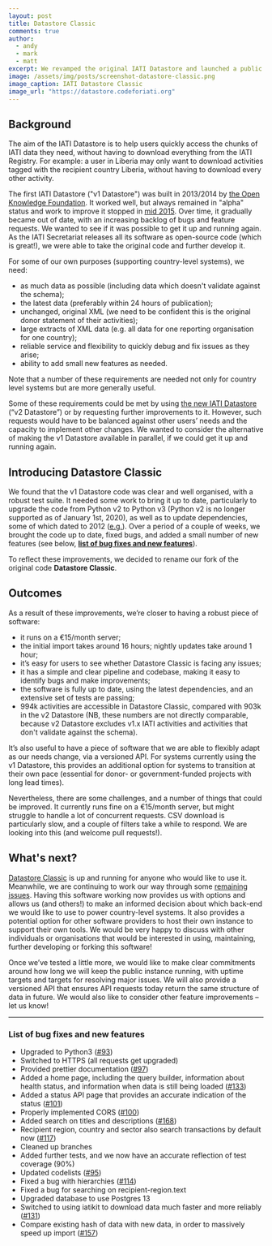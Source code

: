 ```yaml
---
layout: post
title: Datastore Classic
comments: true
author:
  - andy
  - mark
  - matt
excerpt: We revamped the original IATI Datastore and launched a public instance.
image: /assets/img/posts/screenshot-datastore-classic.png
image_caption: IATI Datastore Classic
image_url: "https://datastore.codeforiati.org"
---
```



## Background

The aim of the IATI Datastore is to help users quickly access the chunks of IATI data they need, without having to download everything from the IATI Registry. For example: a user in Liberia may only want to download activities tagged with the recipient country Liberia, without having to download every other activity.

The first IATI Datastore ("v1 Datastore") was built in 2013/2014 by [the Open Knowledge Foundation](https://okfn.org). It worked well, but always remained in "alpha" status and work to improve it stopped in [mid 2015](https://github.com/IATI/IATI-Datastore/graphs/contributors). Over time, it gradually became out of date, with an increasing backlog of bugs and feature requests. We wanted to see if it was possible to get it up and running again. As the IATI Secretariat releases all its software as open-source code (which is great!), we were able to take the original code and further develop it.

For some of our own purposes (supporting country-level systems), we need:

* as much data as possible (including data which doesn't validate against the schema);
* the latest data (preferably within 24 hours of publication);
* unchanged, original XML (we need to be confident this is the original donor statement of their activities);
* large extracts of XML data (e.g. all data for one reporting organisation for one country);
* reliable service and flexibility to quickly debug and fix issues as they arise;
* ability to add small new features as needed.

Note that a number of these requirements are needed not only for country level systems but are more generally useful.

Some of these requirements could be met by using [the new IATI Datastore](https://iatidatastore.iatistandard.org) (“v2 Datastore”) or by requesting further improvements to it. However, such requests would have to be balanced against other users’ needs and the capacity to implement other changes. We wanted to consider the alternative of making the v1 Datastore available in parallel, if we could get it up and running again.

## Introducing Datastore Classic

We found that the v1 Datastore code was clear and well organised, with a robust test suite. It needed some work to bring it up to date, particularly to upgrade the code from Python v2 to Python v3 (Python v2 is no longer supported as of January 1st, 2020), as well as to update dependencies, some of which dated to 2012 ([e.g.](https://pypi.org/project/Flask-RQ/)). Over a period of a couple of weeks, we brought the code up to date, fixed bugs, and added a small number of new features (see below, **[list of bug fixes and new features](#list-of-bug-fixes-and-new-features)**).

To reflect these improvements, we decided to rename our fork of the original code **Datastore Classic**.

## Outcomes

As a result of these improvements, we’re closer to having a robust piece of software:

* it runs on a €15/month server;
* the initial import takes around 16 hours; nightly updates take around 1 hour;
* it’s easy for users to see whether Datastore Classic is facing any issues;
* it has a simple and clear pipeline and codebase, making it easy to identify bugs and make improvements;
* the software is fully up to date, using the latest dependencies, and an extensive set of tests are passing;
* 994k activities are accessible in Datastore Classic, compared with 903k in the v2 Datastore (NB, these numbers are not directly comparable, because v2 Datastore excludes v1.x IATI activities and activities that don't validate against the schema).

It’s also useful to have a piece of software that we are able to flexibly adapt as our needs change, via a versioned API. For systems currently using the v1 Datastore, this provides an additional option for systems to transition at their own pace (essential for donor- or government-funded projects with long lead times).

Nevertheless, there are some challenges, and a number of things that could be improved. It currently runs fine on a €15/month server, but might struggle to handle a lot of concurrent requests. CSV download is particularly slow, and a couple of filters take a while to respond. We are looking into this (and welcome pull requests!).

## What's next?

[Datastore Classic](https://datastore.codeforiati.org) is up and running for anyone who would like to use it. Meanwhile, we are continuing to work our way through some [remaining issues](https://github.com/codeforIATI/iati-datastore/issues). Having this software working now provides us with options and allows us (and others!) to make an informed decision about which back-end we would like to use to power country-level systems. It also provides a potential option for other software providers to host their own instance to support their own tools. We would be very happy to discuss with other individuals or organisations that would be interested in using, maintaining, further developing or forking this software!

Once we’ve tested a little more, we would like to make clear commitments around how long we will keep the public instance running, with uptime targets and targets for resolving major issues. We will also provide a versioned API that ensures API requests today return the same structure of data in future. We would also like to consider other feature improvements &ndash; let us know!

---

### List of bug fixes and new features

* Upgraded to Python3 ([#93](https://github.com/codeforIATI/iati-datastore/pull/93))
* Switched to HTTPS (all requests get upgraded)
* Provided prettier documentation ([#97](https://github.com/codeforIATI/iati-datastore/pull/97))
* Added a home page, including the query builder, information about health status, and information when data is still being loaded ([#133](https://github.com/codeforIATI/iati-datastore/pull/133))
* Added a status API page that provides an accurate indication of the status ([#101](https://github.com/codeforIATI/iati-datastore/pull/101))
* Properly implemented CORS ([#100](https://github.com/codeforIATI/iati-datastore/pull/100))
* Added search on titles and descriptions ([#168](https://github.com/codeforIATI/iati-datastore/pull/168))
* Recipient region, country and sector also search transactions by default now ([#117](https://github.com/codeforIATI/iati-datastore/pull/117))
* Cleaned up branches
* Added further tests, and we now have an accurate reflection of test coverage (90%)
* Updated codelists ([#95](https://github.com/codeforIATI/iati-datastore/pull/95))
* Fixed a bug with hierarchies ([#114](https://github.com/codeforIATI/iati-datastore/pull/114))
* Fixed a bug for searching on recipient-region.text
* Upgraded database to use Postgres 13
* Switched to using iatikit to download data much faster and more reliably ([#131](https://github.com/codeforIATI/iati-datastore/pull/131))
* Compare existing hash of data with new data, in order to massively speed up import ([#157](https://github.com/codeforIATI/iati-datastore/pull/157))
